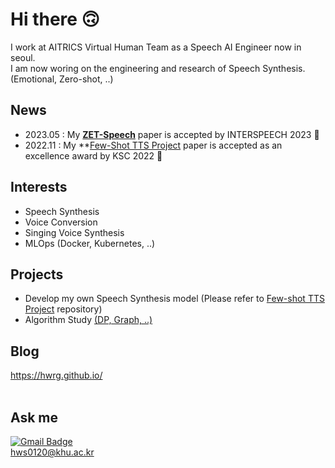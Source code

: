 # Hi there 🙃
I work at AITRICS Virtual Human Team as a Speech AI Engineer now in seoul. <br>
I am now woring on the engineering and research of Speech Synthesis. (Emotional, Zero-shot, ..) 

## News
- 2023.05 : My **[ZET-Speech](https://arxiv.org/abs/2305.13831)** paper is accepted by INTERSPEECH 2023 🎉
- 2022.11 : My **[Few-Shot TTS Project](https://www.dbpia.co.kr/journal/articleDetail?nodeId=NODE11224486&nodeId=NODE11224486&medaTypeCode=185005&language=ko_KR&hasTopBanner=true) paper is accepted as an excellence award by KSC 2022 🎉

## Interests
- Speech Synthesis
- Voice Conversion
- Singing Voice Synthesis
- MLOps (Docker, Kubernetes, ..)<br>

## Projects
- Develop my own Speech Synthesis model 
(Please refer to [Few-shot TTS Project](https://github.com/hwRG/End-to-End-TTS-Fine-Tune) repository)<br>
- Algorithm Study [(DP, Graph, ..)](https://solved.ac/profile/hws0120)

## Blog
<https://hwrg.github.io/><br><br>

## Ask me
[![Gmail Badge](https://img.shields.io/badge/-Gmail-d14836?style=flat-square&logo=Gmail&logoColor=white&link=mailto:hws0120@khu.ac.kr)](mailto:hws0120@khu.ac.kr)<br>
hws0120@khu.ac.kr<br>

<!-- [![Anurag's github stats](https://github-readme-stats.vercel.app/api?username=hwRG)](https://github.com/anuraghazra/github-readme-stats) -->
